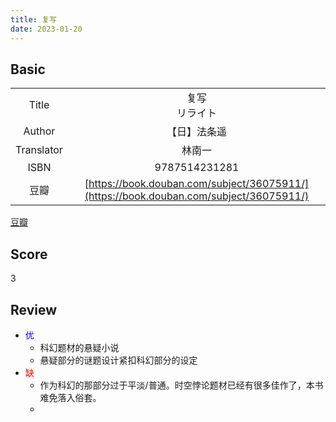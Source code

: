 ```yaml
---
title: 复写
date: 2023-01-20
---
```


## Basic

|            |                                                                                        |
| :---: | :---: |
|   Title    |                                    复写<br>リライト                                    |
|   Author   |                                      【日】法条遥                                      |
| Translator |                                         林南一                                         |
|    ISBN    |                                     9787514231281                                      |
|    豆瓣    | [https://book.douban.com/subject/36075911/](https://book.douban.com/subject/36075911/) |

[<i class="fa-solid fa-link"></i>豆瓣](https://book.douban.com/subject/36075911/)

## Score
3


## Review

- <font color=#0000FF>优</font>
    - 科幻题材的悬疑小说
    - 悬疑部分的谜题设计紧扣科幻部分的设定
- <font color=#FF0000>缺</font>
    - 作为科幻的那部分过于平淡/普通。时空悖论题材已经有很多佳作了，本书难免落入俗套。
    - 